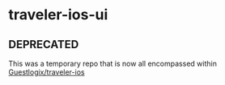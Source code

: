 # traveler-ios-ui

## DEPRECATED
This was a temporary repo that is now all encompassed within [Guestlogix/traveler-ios](https://github.com/Guestlogix/traveler-ios)
